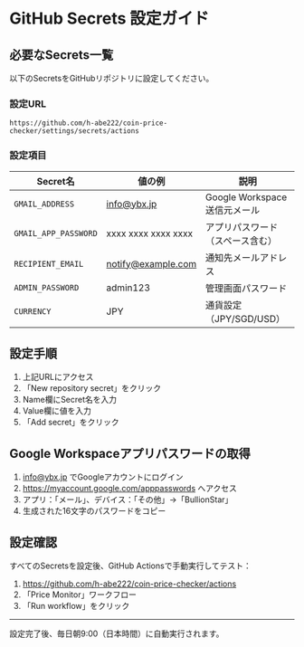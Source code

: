 # GitHub Secrets 設定ガイド

## 必要なSecrets一覧

以下のSecretsをGitHubリポジトリに設定してください。

### 設定URL
```
https://github.com/h-abe222/coin-price-checker/settings/secrets/actions
```

### 設定項目

| Secret名 | 値の例 | 説明 |
|----------|--------|------|
| `GMAIL_ADDRESS` | info@ybx.jp | Google Workspace送信元メール |
| `GMAIL_APP_PASSWORD` | xxxx xxxx xxxx xxxx | アプリパスワード（スペース含む） |
| `RECIPIENT_EMAIL` | notify@example.com | 通知先メールアドレス |
| `ADMIN_PASSWORD` | admin123 | 管理画面パスワード |
| `CURRENCY` | JPY | 通貨設定（JPY/SGD/USD） |

## 設定手順

1. 上記URLにアクセス
2. 「New repository secret」をクリック
3. Name欄にSecret名を入力
4. Value欄に値を入力
5. 「Add secret」をクリック

## Google Workspaceアプリパスワードの取得

1. info@ybx.jp でGoogleアカウントにログイン
2. https://myaccount.google.com/apppasswords へアクセス
3. アプリ：「メール」、デバイス：「その他」→「BullionStar」
4. 生成された16文字のパスワードをコピー

## 設定確認

すべてのSecretsを設定後、GitHub Actionsで手動実行してテスト：
1. https://github.com/h-abe222/coin-price-checker/actions
2. 「Price Monitor」ワークフロー
3. 「Run workflow」をクリック

---
設定完了後、毎日朝9:00（日本時間）に自動実行されます。